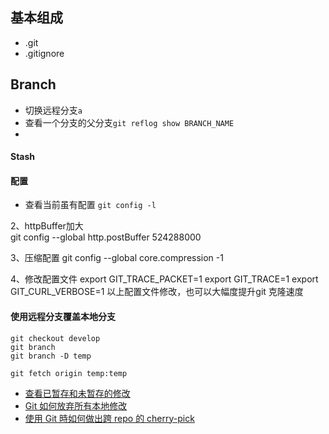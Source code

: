 
## 基本组成
* .git
* .gitignore

## Branch
* 切换远程分支`a`
* 查看一个分支的父分支`git reflog show BRANCH_NAME`
* 

#### Stash

#### 配置
* 查看当前虽有配置 `git config -l`

2、httpBuffer加大    
git config --global http.postBuffer 524288000

3、压缩配置
git config --global core.compression -1    

4、修改配置文件
export GIT_TRACE_PACKET=1
export GIT_TRACE=1
export GIT_CURL_VERBOSE=1
以上配置文件修改，也可以大幅度提升git 克隆速度

#### 使用远程分支覆盖本地分支
```
git checkout develop
git branch
git branch -D temp

git fetch origin temp:temp
```


* [查看已暂存和未暂存的修改](https://www.cnblogs.com/beenupper/p/12526914.html)
* [Git 如何放弃所有本地修改](https://www.cnblogs.com/chenjo/p/11398357.html)
* [使用 Git 時如何做出跨 repo 的 cherry-pick](https://blog.m157q.tw/posts/2017/12/30/git-cross-repo-cherry-pick/)


<meta http-equiv="refresh" content="5">

